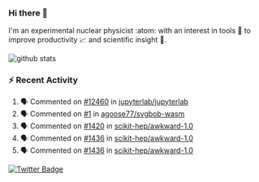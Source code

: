 ### Hi there 👋 

I'm an experimental nuclear physicist :atom: with an interest in tools :wrench: to improve productivity :chart_with_upwards_trend: and scientific insight :telescope:.

![github stats](https://github-readme-stats.vercel.app/api?username=agoose77&show_icons=true&hide_rank=true&hide_title=true&bg_color=30,e76445,904e95&text_color=efe3ec&icon_color=efe3ec)
<!--
**agoose77/agoose77** is a ✨ _special_ ✨ repository because its `README.md` (this file) appears on your GitHub profile.

Here are some ideas to get you started:

- 🔭 I’m currently working on ...
- 🌱 I’m currently learning ...
- 👯 I’m looking to collaborate on ...
- 🤔 I’m looking for help with ...
- 💬 Ask me about ...
- 📫 How to reach me: ...
- 😄 Pronouns: ...
- ⚡ Fun fact: ...
-->

### :zap: Recent Activity
<!--START_SECTION:activity-->
1. 🗣 Commented on [#12460](https://github.com/jupyterlab/jupyterlab/issues/12460) in [jupyterlab/jupyterlab](https://github.com/jupyterlab/jupyterlab)
2. 🗣 Commented on [#1](https://github.com/agoose77/svgbob-wasm/issues/1) in [agoose77/svgbob-wasm](https://github.com/agoose77/svgbob-wasm)
3. 🗣 Commented on [#1420](https://github.com/scikit-hep/awkward-1.0/issues/1420) in [scikit-hep/awkward-1.0](https://github.com/scikit-hep/awkward-1.0)
4. 🗣 Commented on [#1436](https://github.com/scikit-hep/awkward-1.0/issues/1436) in [scikit-hep/awkward-1.0](https://github.com/scikit-hep/awkward-1.0)
5. 🗣 Commented on [#1436](https://github.com/scikit-hep/awkward-1.0/issues/1436) in [scikit-hep/awkward-1.0](https://github.com/scikit-hep/awkward-1.0)
<!--END_SECTION:activity-->


[![Twitter Badge](https://img.shields.io/twitter/follow/agoose77?style=flat-square&logo=Twitter&logoColor=white&color=cornflowerblue)](https://twitter.com/agoose77)
